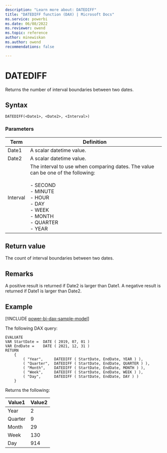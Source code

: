 ```yaml
---
description: "Learn more about: DATEDIFF"
title: "DATEDIFF function (DAX) | Microsoft Docs"
ms.service: powerbi 
ms.date: 06/08/2022
ms.reviewer: owend
ms.topic: reference
author: minewiskan
ms.author: owend 
recommendations: false

---
```

# DATEDIFF
  
Returns the number of interval boundaries between two dates.  
  
## Syntax  
  
```dax
DATEDIFF(<Date1>, <Date2>, <Interval>)  
```
  
### Parameters  
  
|Term|Definition|  
|--------|--------------|  
|Date1|A scalar datetime value.|  
|Date2|A scalar datetime value.|  
|Interval|The interval to use when comparing dates. The value can be one of the following:<br /><br />-   SECOND<br />-   MINUTE<br />-   HOUR<br />-   DAY<br />-   WEEK<br />-  MONTH<br />-   QUARTER<br />-   YEAR|  
  
## Return value

The count of interval boundaries between two dates.  
  
## Remarks

A positive result is returned if Date2 is larger than Date1.
A negative result is returned if Date1 is larger than Date2.
  
## Example

[!INCLUDE [power-bi-dax-sample-model](includes/power-bi-dax-sample-model.md)]

The following DAX query:

```dax
EVALUATE
VAR StartDate =  DATE ( 2019, 07, 01 )
VAR EndDate =    DATE ( 2021, 12, 31 )
RETURN
    {
        ( "Year",     DATEDIFF ( StartDate, EndDate, YEAR ) ),
        ( "Quarter",  DATEDIFF ( StartDate, EndDate, QUARTER ) ),
        ( "Month",    DATEDIFF ( StartDate, EndDate, MONTH ) ),
        ( "Week",     DATEDIFF ( StartDate, EndDate, WEEK ) ),
        ( "Day",      DATEDIFF ( StartDate, EndDate, DAY ) )
    }   
```

Returns the following:

|Value1  |Value2  |
|---------|---------|
|Year     |   2      |
|Quarter     |    9     |
|Month     |    29     |
|Week    |    130     |
|Day    |      914   |

```